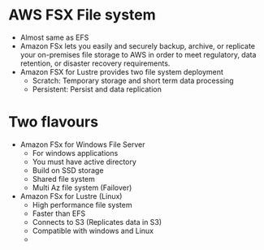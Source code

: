 
# AWS FSX File system
- Almost same as EFS
- Amazon FSx lets you easily and securely backup, archive, or replicate your on-premises file storage to AWS in order 
  to meet regulatory, data retention, or disaster recovery requirements.
- Amazon FSX for Lustre provides two file system deployment
    - Scratch: Temporary storage and short term data processing
    - Persistent: Persist and data replication
# Two flavours
- Amazon FSx for Windows File Server
  - For windows applications
  - You must have active directory
  - Build on SSD storage
  - Shared file system
  - Multi Az file system (Failover)
- Amazon FSx for Lustre (Linux)
  - High performance file system
  - Faster than EFS
  - Connects to S3 (Replicates data in S3)
  - Compatible with windows and Linux
  - 